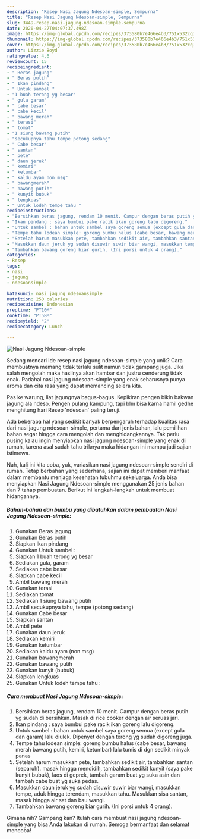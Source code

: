 ```yaml
---
description: "Resep Nasi Jagung Ndesoan-simple, Sempurna"
title: "Resep Nasi Jagung Ndesoan-simple, Sempurna"
slug: 3449-resep-nasi-jagung-ndesoan-simple-sempurna
date: 2020-04-27T04:07:37.498Z
image: https://img-global.cpcdn.com/recipes/373580b7e466e4b3/751x532cq70/nasi-jagung-ndesoan-simple-foto-resep-utama.jpg
thumbnail: https://img-global.cpcdn.com/recipes/373580b7e466e4b3/751x532cq70/nasi-jagung-ndesoan-simple-foto-resep-utama.jpg
cover: https://img-global.cpcdn.com/recipes/373580b7e466e4b3/751x532cq70/nasi-jagung-ndesoan-simple-foto-resep-utama.jpg
author: Lizzie Boyd
ratingvalue: 4.6
reviewcount: 15
recipeingredient:
- " Beras jagung"
- " Beras putih"
- " Ikan pindang"
- " Untuk sambel "
- "1 buah terong yg besar"
- " gula garam"
- " cabe besar"
- " cabe kecil"
- " bawang merah"
- " terasi"
- " tomat"
- "1 siung bawang putih"
- "secukupnya tahu tempe potong sedang"
- " Cabe besar"
- " santan"
- " pete"
- " daun jeruk"
- " kemiri"
- " ketumbar"
- " kaldu ayam non msg"
- " bawangmerah"
- " bawang putih"
- " kunyit bubuk"
- " lengkuas"
- " Untuk lodeh tempe tahu "
recipeinstructions:
- "Bersihkan beras jagung, rendam 10 menit. Campur dengan beras putih yg sudah di bersihkan. Masak di rice cooker dengan air seruas jari."
- "Ikan pindang : saya bumbui pake racik ikan goreng lalu digoreng."
- "Untuk sambel : bahan untuk sambel saya goreng semua (except gula dan garam) lalu diulek. Dipenyet dengan terong yg sudah digoreng juga."
- "Tempe tahu lodean simple: goreng bumbu halus (cabe besar, bawang merah bawang putih, kemiri, ketumbar) lalu tumis di dgn sedikit minyak panas"
- "Setelah harum masukkan pete, tambahkan sedikit air, tambahkan santan (separuh). masak hingga mendidih, tambahkan sedikit kunyit (saya pake kunyit bubuk), laos di geprek, tambah garam buat yg suka asin dan tambah cabe buat yg suka pedas."
- "Masukkan daun jeruk yg sudah disuwir suwir biar wangi, masukkan tempe, aduk hingga terendam, masukkan tahu. Masukkan sisa santan, masak hingga air sat dan bau wangi."
- "Tambahkan bawang goreng biar gurih. (Ini porsi untuk 4 orang)."
categories:
- Resep
tags:
- nasi
- jagung
- ndesoansimple

katakunci: nasi jagung ndesoansimple 
nutrition: 250 calories
recipecuisine: Indonesian
preptime: "PT10M"
cooktime: "PT58M"
recipeyield: "2"
recipecategory: Lunch

---
```



![Nasi Jagung Ndesoan-simple](https://img-global.cpcdn.com/recipes/373580b7e466e4b3/751x532cq70/nasi-jagung-ndesoan-simple-foto-resep-utama.jpg)

Sedang mencari ide resep nasi jagung ndesoan-simple yang unik? Cara membuatnya memang tidak terlalu sulit namun tidak gampang juga. Jika salah mengolah maka hasilnya akan hambar dan justru cenderung tidak enak. Padahal nasi jagung ndesoan-simple yang enak seharusnya punya aroma dan cita rasa yang dapat memancing selera kita.

Pas ke warung, liat jagungnya bagus-bagus. Kepikiran pengen bikin bakwan jagung ala ndeso. Pengen pulang kampung, tapi blm bisa karna hamil gedhe menghitung hari Resep &#39;ndesoan&#39; paling teruji.

Ada beberapa hal yang sedikit banyak berpengaruh terhadap kualitas rasa dari nasi jagung ndesoan-simple, pertama dari jenis bahan, lalu pemilihan bahan segar hingga cara mengolah dan menghidangkannya. Tak perlu pusing kalau ingin menyiapkan nasi jagung ndesoan-simple yang enak di rumah, karena asal sudah tahu triknya maka hidangan ini mampu jadi sajian istimewa.


Nah, kali ini kita coba, yuk, variasikan nasi jagung ndesoan-simple sendiri di rumah. Tetap berbahan yang sederhana, sajian ini dapat memberi manfaat dalam membantu menjaga kesehatan tubuhmu sekeluarga. Anda bisa menyiapkan Nasi Jagung Ndesoan-simple menggunakan 25 jenis bahan dan 7 tahap pembuatan. Berikut ini langkah-langkah untuk membuat hidangannya.

<!--inarticleads1-->

##### Bahan-bahan dan bumbu yang dibutuhkan dalam pembuatan Nasi Jagung Ndesoan-simple:

1. Gunakan  Beras jagung
1. Gunakan  Beras putih
1. Siapkan  Ikan pindang
1. Gunakan  Untuk sambel :
1. Siapkan 1 buah terong yg besar
1. Sediakan  gula, garam
1. Sediakan  cabe besar
1. Siapkan  cabe kecil
1. Ambil  bawang merah
1. Gunakan  terasi
1. Sediakan  tomat
1. Sediakan 1 siung bawang putih
1. Ambil secukupnya tahu, tempe (potong sedang)
1. Gunakan  Cabe besar
1. Siapkan  santan
1. Ambil  pete
1. Gunakan  daun jeruk
1. Sediakan  kemiri
1. Gunakan  ketumbar
1. Sediakan  kaldu ayam (non msg)
1. Gunakan  bawangmerah
1. Gunakan  bawang putih
1. Gunakan  kunyit (bubuk)
1. Siapkan  lengkuas
1. Gunakan  Untuk lodeh tempe tahu :




<!--inarticleads2-->

##### Cara membuat Nasi Jagung Ndesoan-simple:

1. Bersihkan beras jagung, rendam 10 menit. Campur dengan beras putih yg sudah di bersihkan. Masak di rice cooker dengan air seruas jari.
1. Ikan pindang : saya bumbui pake racik ikan goreng lalu digoreng.
1. Untuk sambel : bahan untuk sambel saya goreng semua (except gula dan garam) lalu diulek. Dipenyet dengan terong yg sudah digoreng juga.
1. Tempe tahu lodean simple: goreng bumbu halus (cabe besar, bawang merah bawang putih, kemiri, ketumbar) lalu tumis di dgn sedikit minyak panas
1. Setelah harum masukkan pete, tambahkan sedikit air, tambahkan santan (separuh). masak hingga mendidih, tambahkan sedikit kunyit (saya pake kunyit bubuk), laos di geprek, tambah garam buat yg suka asin dan tambah cabe buat yg suka pedas.
1. Masukkan daun jeruk yg sudah disuwir suwir biar wangi, masukkan tempe, aduk hingga terendam, masukkan tahu. Masukkan sisa santan, masak hingga air sat dan bau wangi.
1. Tambahkan bawang goreng biar gurih. (Ini porsi untuk 4 orang).




Gimana nih? Gampang kan? Itulah cara membuat nasi jagung ndesoan-simple yang bisa Anda lakukan di rumah. Semoga bermanfaat dan selamat mencoba!
